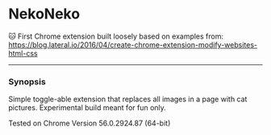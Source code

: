 # NekoNeko
:cat: First Chrome extension built loosely based on examples from:
https://blog.lateral.io/2016/04/create-chrome-extension-modify-websites-html-css
***
### Synopsis

Simple toggle-able extension that replaces all images in a page with cat pictures. Experimental build meant for fun only.

Tested on Chrome Version 56.0.2924.87 (64-bit)
